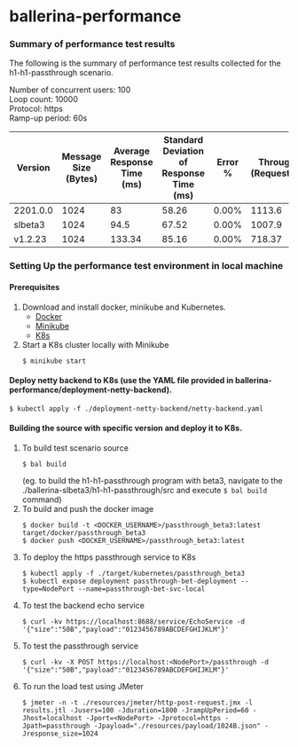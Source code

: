 # ballerina-performance
### Summary of performance test results
The following is the summary of performance test results collected for the h1-h1-passthrough scenario.  

Number of concurrent users: 100  
Loop count: 10000  
Protocol: https      
Ramp-up period: 60s  

| Version | Message Size (Bytes) | Average Response Time (ms) | Standard Deviation of Response Time (ms) | Error % | Throughput (Requests/sec) | Throughput (KB/s) | build time (ms) | JAR size (MB) |
| --- | --- | --- | --- | --- | --- | --- | --- | --- |
| 2201.0.0 | 1024 | 83 | 58.26 | 0.00% | 1113.6 | 1253.87 | 13260 | 27.7 |
| slbeta3 | 1024 | 94.5 | 67.52 | 0.00% | 1007.9 | 1134.89 | 14310 | 29.5 |
| v1.2.23 | 1024 | 133.34 | 85.16 | 0.00% | 718.37 | 808.89 | 38438 | 26.7 |


### Setting Up the performance test environment in local machine
#### Prerequisites
1. Download and install docker, minikube and Kubernetes.
    - [Docker](https://docs.docker.com/engine/install/)
    - [Minikube](https://kubernetes.io/docs/tasks/tools/#minikube)
    - [K8s](https://kubernetes.io/releases/download/)
2. Start a K8s cluster locally with Minikube
    ```
    $ minikube start
    ```
#### Deploy netty backend to K8s (use the YAML file provided in ballerina-performance/deployment-netty-backend).
    $ kubectl apply -f ./deployment-netty-backend/netty-backend.yaml
    
#### Building the source with specific version and deploy it to K8s.
1. To build test scenario source
    ```
    $ bal build
    ```
    (eg. to build the h1-h1-passthrough program with beta3, navigate to the ./ballerina-slbeta3/h1-h1-passthrough/src and execute `$ bal build` command)
2. To build and push the docker image
    ```
    $ docker build -t <DOCKER_USERNAME>/passthrough_beta3:latest target/docker/passthrough_beta3
    $ docker push <DOCKER_USERNAME>/passthrough_beta3:latest
    ```
3. To deploy the https passthrough service to K8s
    ```
    $ kubectl apply -f ./target/kubernetes/passthrough_beta3  
    $ kubectl expose deployment passthrough-bet-deployment --type=NodePort --name=passthrough-bet-svc-local  
    ```
4. To test the backend echo service
    ```
    $ curl -kv https://localhost:8688/service/EchoService -d '{"size":"50B","payload":"0123456789ABCDEFGHIJKLM"}'
    ```
5. To test the passthrough service
    ```
    $ curl -kv -X POST https://localhost:<NodePort>/passthrough -d '{"size":"50B","payload":"0123456789ABCDEFGHIJKLM"}'
    ```
6. To run the load test using JMeter
    ```
    $ jmeter -n -t ./resources/jmeter/http-post-request.jmx -l results.jtl -Jusers=100 -Jduration=1800 -JrampUpPeriod=60 -Jhost=localhost -Jport=<NodePort> -Jprotocol=https -Jpath=passthrough -Jpayload="./resources/payload/1024B.json" -Jresponse_size=1024
    ```


